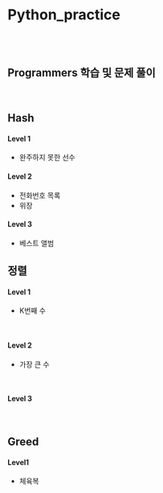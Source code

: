 # Python_practice

<br>
<br>

## Programmers 학습 및 문제 풀이 

<br>

## Hash

#### Level 1

- 완주하지 못한 선수 
  <br>

#### Level 2

- 전화번호 목록
- 위장
  <br>

#### Level 3

- 베스트 앨범
  <br>



## 정렬

#### Level 1

- K번째 수

<br>

#### Level 2

- 가장 큰 수

<br>

#### Level 3



<br>



## Greed

#### Level1

- 체육복
